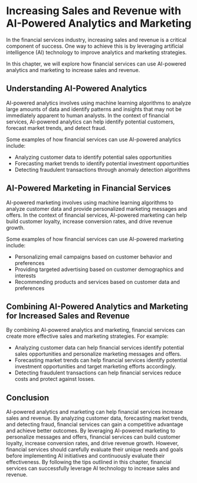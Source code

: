 Increasing Sales and Revenue with AI-Powered Analytics and Marketing
===================================================================================================================

In the financial services industry, increasing sales and revenue is a critical component of success. One way to achieve this is by leveraging artificial intelligence (AI) technology to improve analytics and marketing strategies.

In this chapter, we will explore how financial services can use AI-powered analytics and marketing to increase sales and revenue.

Understanding AI-Powered Analytics
----------------------------------

AI-powered analytics involves using machine learning algorithms to analyze large amounts of data and identify patterns and insights that may not be immediately apparent to human analysts. In the context of financial services, AI-powered analytics can help identify potential customers, forecast market trends, and detect fraud.

Some examples of how financial services can use AI-powered analytics include:

* Analyzing customer data to identify potential sales opportunities
* Forecasting market trends to identify potential investment opportunities
* Detecting fraudulent transactions through anomaly detection algorithms

AI-Powered Marketing in Financial Services
------------------------------------------

AI-powered marketing involves using machine learning algorithms to analyze customer data and provide personalized marketing messages and offers. In the context of financial services, AI-powered marketing can help build customer loyalty, increase conversion rates, and drive revenue growth.

Some examples of how financial services can use AI-powered marketing include:

* Personalizing email campaigns based on customer behavior and preferences
* Providing targeted advertising based on customer demographics and interests
* Recommending products and services based on customer data and preferences

Combining AI-Powered Analytics and Marketing for Increased Sales and Revenue
----------------------------------------------------------------------------

By combining AI-powered analytics and marketing, financial services can create more effective sales and marketing strategies. For example:

* Analyzing customer data can help financial services identify potential sales opportunities and personalize marketing messages and offers.
* Forecasting market trends can help financial services identify potential investment opportunities and target marketing efforts accordingly.
* Detecting fraudulent transactions can help financial services reduce costs and protect against losses.

Conclusion
----------

AI-powered analytics and marketing can help financial services increase sales and revenue. By analyzing customer data, forecasting market trends, and detecting fraud, financial services can gain a competitive advantage and achieve better outcomes. By leveraging AI-powered marketing to personalize messages and offers, financial services can build customer loyalty, increase conversion rates, and drive revenue growth. However, financial services should carefully evaluate their unique needs and goals before implementing AI initiatives and continuously evaluate their effectiveness. By following the tips outlined in this chapter, financial services can successfully leverage AI technology to increase sales and revenue.
